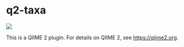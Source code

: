 # q2-taxa

![](https://github.com/qiime2/q2-taxa/workflows/ci-dev/badge.svg)

This is a QIIME 2 plugin. For details on QIIME 2, see https://qiime2.org.